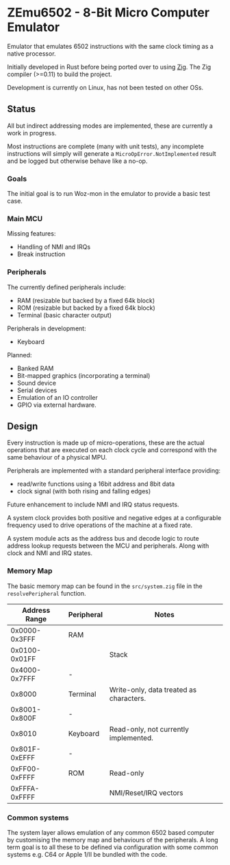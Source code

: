 # ZEmu6502 - 8-Bit Micro Computer Emulator

Emulator that emulates 6502 instructions with the same clock timing as a native processor.

Initially developed in Rust before being ported over to using [Zig](https://ziglang.org/).
The Zig compiler (>=0.11) to build the project.

Development is currently on Linux, has not been tested on other OSs.

## Status

All but indirect addressing modes are implemented, these are currently a work in progress.

Most instructions are complete (many with unit tests), any incomplete instructions will
simply will generate a `MicroOpError.NotImplemented` result and be logged but otherwise
behave like a no-op.

### Goals

The initial goal is to run Woz-mon in the emulator to provide a basic test case. 

### Main MCU

Missing features:

* Handling of NMI and IRQs
* Break instruction

### Peripherals

The currently defined peripherals include:

* RAM (resizable but backed by a fixed 64k block)
* ROM (resizable but backed by a fixed 64k block)
* Terminal (basic character output)

Peripherals in development:

* Keyboard

Planned:

* Banked RAM
* Bit-mapped graphics (incorporating a terminal)
* Sound device
* Serial devices
* Emulation of an IO controller
* GPIO via external hardware.

## Design

Every instruction is made up of micro-operations, these are the actual operations 
that are executed on each clock cycle and correspond with the same behaviour of a
physical MPU.

Peripherals are implemented with a standard peripheral interface providing:

* read/write functions using a 16bit address and 8bit data
* clock signal (with both rising and falling edges)

Future enhancement to include NMI and IRQ status requests.

A system clock provides both positive and negative edges at a configurable frequency
used to drive operations of the machine at a fixed rate. 

A system module acts as the address bus and decode logic to route address lookup 
requests between the MCU and peripherals. Along with clock and NMI and IRQ states.

### Memory Map

The basic memory map can be found in the `src/system.zig` file in the `resolvePeripheral`
function.

| Address Range | Peripheral | Notes                                   |
|---------------|------------|-----------------------------------------|
| 0x0000-0x3FFF | RAM        |                                         |
| 0x0100-0x01FF |            | Stack                                   |
| 0x4000-0x7FFF | -          |                                         |
| 0x8000        | Terminal   | Write-only, data treated as characters. |
| 0x8001-0x800F | -          |                                         |
| 0x8010        | Keyboard   | Read-only, not currently implemented.   |
| 0x801F-0xEFFF | -          |                                         |
| 0xFF00-0xFFFF | ROM        | Read-only                               |
| 0xFFFA-0xFFFF |            | NMI/Reset/IRQ vectors                   |

### Common systems

The system layer allows emulation of any common 6502 based computer by customising the memory
map and behaviours of the peripherals. A long term goal is to all these to be defined via 
configuration with some common systems e.g. C64 or Apple 1/II be bundled with the code.
